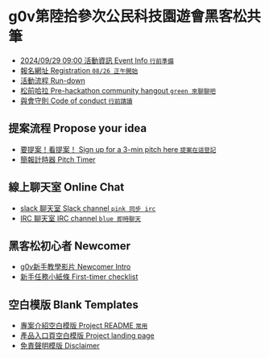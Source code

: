 # g0v第陸拾參次公民科技園遊會黑客松共筆
- [2024/09/29 09:00 活動資訊 Event Info `行前準備`](https://g0v.hackmd.io/@jothon/HJmFmRKjA)
- [報名網址 Registration `08/26 正午開始`](http://g0v-jothon.kktix.cc/events/g0v-hackath63n)
- [活動流程 Run-down](https://g0v.hackmd.io/@jothon/ry3D4p5j0)
- [松前哈拉 Pre-hackathon community hangout `green 來聊聊吧`](https://g0v.hackmd.io/-g0v-Community-Hangout-${time}n)
- [與會守則 Code of conduct `行前請讀`](https://g0v.hackmd.io/s/COC)

提案流程 Propose your idea
---
- [要提案！看提案！ Sign up for a 3-min pitch here `提案在這登記`](https://docs.google.com/spreadsheets/d/1bd8QgmZK5TN4wQNreDuuPBv0mjzIDYha0ZwnNuXcyjI)
- [簡報計時器 Pitch Timer](https://g0v.hackmd.io/@jothon/rym3Kgb3d)

線上聊天室 Online Chat 
---
- [slack 聊天室 Slack channel `pink 同步 irc`](http://join.g0v.tw )
- [IRC 聊天室 IRC channel `blue 即時聊天`](https://kiwiirc.com/client/irc.freenode.net/#g0v.tw)

黑客松初心者 Newcomer
---
- [g0v新手教學影片 Newcomer Intro](https://g0v.hackmd.io/@jothon/rJrowlWn_)
- [新手任務小紙條 First-timer checklist](https://g0v.hackmd.io/@jothon/ryDSnNiYO)

空白模版 Blank Templates
---
- [專案介紹空白模版 Project README `常用`]( https://g0v.hackpad.tw/Project-Readme-aCZGg48I5pX)
- [產品入口頁空白模版 Project landing page](https://g0v.github.io/grants-landing-template/)
- [免責聲明模版 Disclaimer]( https://g0v.hackpad.tw/dwimzocKjEL)
